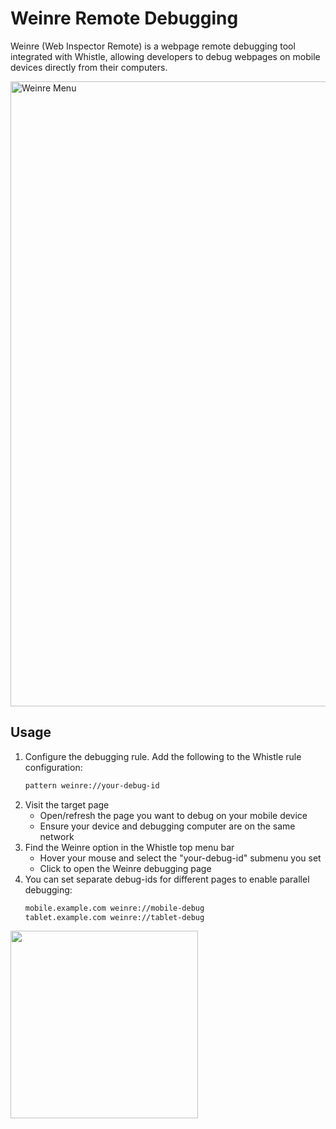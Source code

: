 # Weinre Remote Debugging

Weinre (Web Inspector Remote) is a webpage remote debugging tool integrated with Whistle, allowing developers to debug webpages on mobile devices directly from their computers.

<img src="/img/weinre.png" alt="Weinre Menu" width="1000" />

## Usage
1. Configure the debugging rule. Add the following to the Whistle rule configuration:
    ``` txt
    pattern weinre://your-debug-id
    ```
2. Visit the target page
   - Open/refresh the page you want to debug on your mobile device
   - Ensure your device and debugging computer are on the same network
3. Find the Weinre option in the Whistle top menu bar
   - Hover your mouse and select the "your-debug-id" submenu you set
   - Click to open the Weinre debugging page
4. You can set separate debug-ids for different pages to enable parallel debugging:
    ``` txt
    mobile.example.com weinre://mobile-debug
    tablet.example.com weinre://tablet-debug
    ```

<img src="/img/weinre-menu.png" width="300" />
